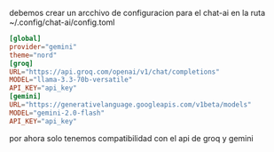 debemos crear un arcchivo de configuracion para el chat-ai
en la ruta ~/.config/chat-ai/config.toml
```toml
[global]
provider="gemini"
theme="nord"
[groq]
URL="https://api.groq.com/openai/v1/chat/completions"
MODEL="llama-3.3-70b-versatile"
API_KEY="api_key"
[gemini]
URL="https://generativelanguage.googleapis.com/v1beta/models"
MODEL="gemini-2.0-flash"
API_KEY="api_key"
```
por ahora solo tenemos compatibilidad con el api de groq y gemini
